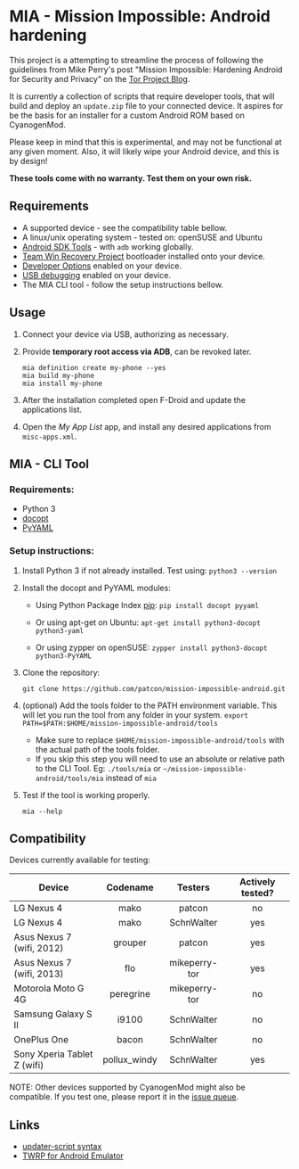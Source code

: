 
# MIA - Mission Impossible: Android hardening

This project is a attempting to streamline the process of following the
guidelines from Mike Perry's post "Mission Impossible: Hardening Android for
Security and Privacy" on the [Tor Project Blog](https://blog.torproject.org/blog/mission-impossible-hardening-android-security-and-privacy).

It is currently a collection of scripts that require developer tools, that will
build and deploy an `update.zip` file to your connected device. It aspires for
be the basis for an installer for a custom Android ROM based on CyanogenMod.

Please keep in mind that this is experimental, and may not be functional at any
given moment. Also, it will likely wipe your Android device, and this is by
design!

**These tools come with no warranty. Test them on your own risk.**


## Requirements
* A supported device - see the compatibility table bellow.
* A linux/unix operating system - tested on: openSUSE and Ubuntu
* [Android SDK Tools](https://developer.android.com/sdk/index.html#Other) - with `adb` working globally.
* [Team Win Recovery Project](http://teamw.in/project/twrp2) bootloader installed onto your device.
* [Developer Options](https://developer.android.com/tools/device.html#developer-device-options) enabled on your device.
* [USB debugging](https://developer.android.com/tools/device.html#setting-up) enabled on your device.
* The MIA CLI tool - follow the setup instructions bellow.


## Usage
1.  Connect your device via USB, authorizing as necessary.

2.  Provide **temporary root access via ADB**, can be revoked later.
    ```
    mia definition create my-phone --yes
    mia build my-phone
    mia install my-phone
    ```

3.  After the installation completed open F-Droid and update the applications
    list.

4.  Open the *My App List* app, and install any desired applications from
    `misc-apps.xml`.


## MIA - CLI Tool
### Requirements:

* Python 3
* [docopt](https://github.com/docopt/docopt)
* [PyYAML](http://pyyaml.org/wiki/PyYAML)


### Setup instructions:

1.  Install Python 3 if not already installed. Test using: `python3 --version`

2.  Install the docopt and PyYAML modules:

    * Using Python Package Index [pip](https://pip.pypa.io/en/latest/index.html):
      `pip install docopt pyyaml`

    * Or using apt-get on Ubuntu:
      `apt-get install python3-docopt python3-yaml`

    * Or using zypper on openSUSE:
      `zypper install python3-docopt python3-PyYAML`

3.  Clone the repository:
    ```
    git clone https://github.com/patcon/mission-impossible-android.git
    ```

4.  (optional) Add the tools folder to the PATH environment variable. This will
    let you run the tool from any folder in your system.
    `export PATH=$PATH:$HOME/mission-impossible-android/tools`

    * Make sure to replace `$HOME/mission-impossible-android/tools` with the
      actual path of the tools folder.
    * If you skip this step you will need to use an absolute or relative
      path to the CLI Tool. Eg: `./tools/mia` or
      `~/mission-impossible-android/tools/mia` instead of `mia`

5. Test if the tool is working properly.
    ```
    mia --help
    ```

## Compatibility
Devices currently available for testing:

| Device | Codename | Testers | Actively tested? |
|--------|:--------:|:-------:|:----------------:|
| LG Nexus 4 | mako | patcon | no |
| LG Nexus 4 | mako | SchnWalter | yes |
| Asus Nexus 7 (wifi, 2012) | grouper | patcon | yes |
| Asus Nexus 7 (wifi, 2013) | flo | mikeperry-tor | yes |
| Motorola Moto G 4G | peregrine | mikeperry-tor | no |
| Samsung Galaxy S II | i9100 | SchnWalter | no |
| OnePlus One | bacon | SchnWalter | no |
| Sony Xperia Tablet Z (wifi) | pollux_windy | SchnWalter | yes |

NOTE: Other devices supported by CyanogenMod might also be compatible. If you
      test one, please report it in the [issue queue](https://github.com/patcon/mission-impossible-android/issues).


## Links
* [updater-script syntax](http://forum.xda-developers.com/wiki/Edify_script_language)
* [TWRP for Android Emulator](http://teamw.in/project/twrp2/169)
